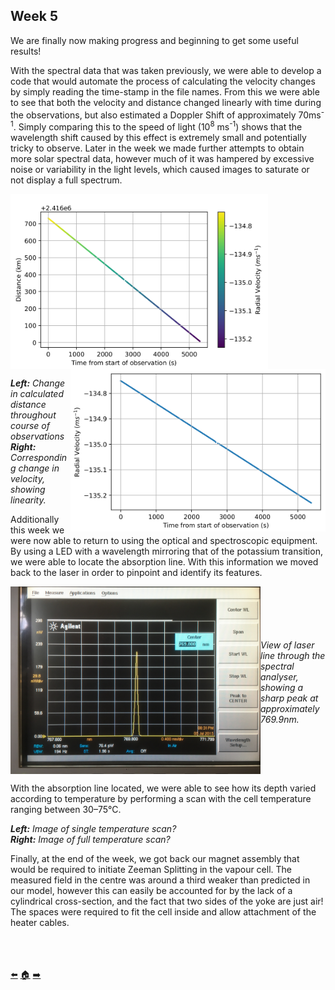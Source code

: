 ## Week 5

We are finally now making progress and beginning to get some useful results!

With the spectral data that was taken previously, we were able to develop a code that would automate the process of calculating the velocity changes by simply reading the time-stamp in the file names. From this we were able to see that both the velocity and distance changed linearly with time during the observations, but also estimated a Doppler Shift of approximately 70ms<sup>-1</sup>. Simply comparing this to the speed of light (10<sup>8</sup> ms<sup>-1</sup>) shows that the wavelength shift caused by this effect is extremely small and potentially tricky to observe. Later in the week we made further attempts to obtain more solar spectral data, however much of it was hampered by excessive noise or variability in the light levels, which caused images to saturate or not display a full spectrum. 


<a href="url"><img src="https://github.com/daw538/hirosplacement/blob/master/Week%205/change_distance.png?raw=true" align="left" height="280" ></a>
<a href="url"><img src="https://github.com/daw538/hirosplacement/blob/master/Week%205/change_velocity.png?raw=true" align="right" height="260" ></a>
<BR CLEAR="left">
  
_**Left:** Change in calculated distance throughout course of observations_ </br>
_**Right:** Corresponding change in velocity, showing linearity._
<BR CLEAR="left">

Additionally this week we were now able to return to using the optical and spectroscopic equipment. By using a LED with a wavelength mirroring that of the potassium transition, we were able to locate the absorption line. With this information we moved back to the laser in order to pinpoint and identify its features.

<a href="url"><img src="https://github.com/daw538/hirosplacement/blob/master/Week%205/spectrum_analyser.JPG?raw=true" align="left" height="300" ></a>
</br></br></br></br></br>
_View of laser line through the spectral analyser, showing a sharp peak at approximately 769.9nm._
<BR CLEAR="left">

  

  
With the absorption line located, we were able to see how its depth varied according to temperature by performing a scan with the cell temperature ranging between 30–75°C.

_**Left:** Image of single temperature scan?_ </br>
_**Right:** Image of full temperature scan?_
<BR CLEAR="left">





Finally, at the end of the week, we got back our magnet assembly that would be required to initiate Zeeman Splitting in the vapour cell. The measured field in the centre was around a third weaker than predicted in our model, however this can easily be accounted for by the lack of a cylindrical cross-section, and the fact that two sides of the yoke are just air! The spaces were required to fit the cell inside and allow attachment of the heater cables.

</br></br></br>
[:arrow_left:](https://github.com/daw538/hirosplacement/blob/master/week4.md)
[:house:](https://github.com/daw538/hirosplacement)
[:arrow_right:](https://github.com/daw538/hirosplacement/blob/master/week6.md)
